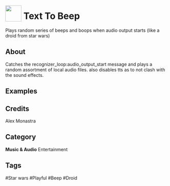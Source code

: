 # <img src="https://raw.githack.com/FortAwesome/Font-Awesome/master/svgs/solid/robot.svg" card_color="#43BFBF" width="50" height="50" style="vertical-align:bottom"/> Text To Beep
Plays random series of beeps and boops when audio output starts (like a droid from star wars)

## About
Catches the recognizer_loop:audio_output_start message and plays a random assortment of local audio files. also disables tts as to not clash with the sound effects.

## Examples

## Credits
Alex Monastra

## Category
**Music & Audio**
Entertainment

## Tags
#Star wars
#Playful
#Beep
#Droid

